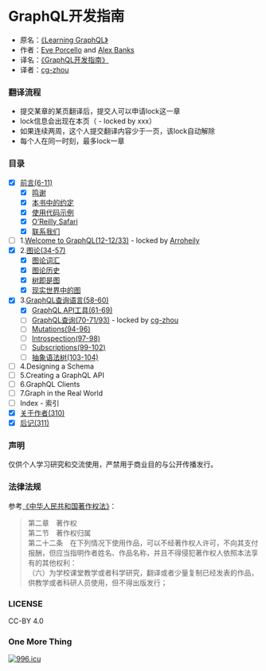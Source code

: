 # GraphQL开发指南

* 原名：[《Learning GraphQL》](http://shop.oreilly.com/product/0636920137269.do)  
* 作者：[Eve Porcello](https://www.oreilly.com/pub/au/6914) and [Alex Banks](https://www.oreilly.com/pub/au/6913)  
* 译名：[《GraphQL开发指南》](https://book.douban.com/subject/30301515/)  
* 译者：[cg-zhou](http://www.cg-zhou.top)

### 翻译流程
* 提交某章的某页翻译后，提交人可以申请lock这一章
* lock信息会出现在本页（ - locked by xxx）
* 如果连续两周，这个人提交翻译内容少于一页，该lock自动解除
* 每个人在同一时刻，最多lock一章

### 目录
- [x] [前言(6-11)](/Preface_01.md)
  - [x] [鸣谢](/Preface_01.md)
  - [x] [本书中的约定](/Preface_02.md)
  - [x] [使用代码示例](/Preface_03.md)
  - [x] [O’Reilly Safari](/Preface_04.md)
  - [x] [联系我们](/Preface_05.md)
- [ ] 1.[Welcome to GraphQL(12-12/33)](/ch01_00.md) - locked by [Arroheily](https://github.com/Arroheily)
- [x] 2.[图论(34-57)](/ch02_00.md)
  - [x] [图论词汇](/ch02_01.md)
  - [x] [图论历史](/ch02_02.md)
  - [x] [树即是图](/ch02_03.md)
  - [x] [现实世界中的图](/ch02_04.md)
- [x] 3.[GraphQL查询语言(58-60)](/ch03_00.md)
  - [x] [GraphQL API工具(61-69)](/ch03_01.md)
  - [ ] [GraphQL查询(70-71/93)](/ch03_02.md) - locked by [cg-zhou](https://github.com/cg-zhou)
  - [ ] [Mutations(94-96)](/ch03_03.md)
  - [ ] [Introspection(97-98)](/ch03_04.md)
  - [ ] [Subscriptions(99-102)](/ch03_05.md)
  - [ ] [抽象语法树(103-104)](/ch03_06.md)
- [ ] 4.Designing a Schema
- [ ] 5.Creating a GraphQL API
- [ ] 6.GraphQL Clients
- [ ] 7.Graph in the Real World
- [ ] Index - 索引
- [x] [关于作者(310)](/AboutTheAuthors.md)
- [x] [后记(311)](/Colophon.md)

### 声明
仅供个人学习研究和交流使用，严禁用于商业目的与公开传播发行。

### 法律法规
参考[《中华人民共和国著作权法》](http://www.ncac.gov.cn/chinacopyright/contents/479/17542.html)：
> 第二章　著作权  
> 第二节　著作权归属  
> 第二十二条　在下列情况下使用作品，可以不经著作权人许可，不向其支付报酬，但应当指明作者姓名、作品名称，并且不得侵犯著作权人依照本法享有的其他权利：  
> （六）为学校课堂教学或者科学研究，翻译或者少量复制已经发表的作品，供教学或者科研人员使用，但不得出版发行；

### LICENSE
CC-BY 4.0

### One More Thing
[![996.icu](https://img.shields.io/badge/link-996.icu-red.svg)](https://996.icu)
